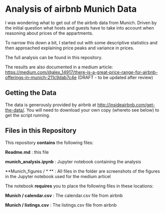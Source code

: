 # Analysis of airbnb Munich Data

I was wondering what to get out of the airbnb data from Munich. Driven by the initial question
what hosts and guests have to take into account when reasoning about prices of the appartments.

To narrow this down a bit, I started out with some descriptive statistics and then approached
explaining price peaks and variance in prices.

The full analysis can be found in this repository.

The results are also documented in a medium article: https://medium.com/@alex_14917/there-is-a-great-price-range-for-airbnb-offerings-in-munich-211c9dab7c4e
(DRAFT - to be updated after review)

## Getting the Data

The data is generously provided by airbnb at http://insideairbnb.com/get-the-data/.
You will need to download your own copy (whereto see below) to get the script running.

## Files in this Repository

This repository **contains** the following files:

**Readme.md**
: this file

**munich_analysis.ipynb**
: Jupyter notebook containing the analysis

**Munich_figures / * **
: All files in the folder are screenshots of the figures in the Jupyter notebook used for the medium articel

The notebook **requires** you to place the following files in these locations:

**Munich / calendar.csv**
: The calendar.csv file from airbnb

**Munich / listings.csv**
: The listings.csv file from airbnb
